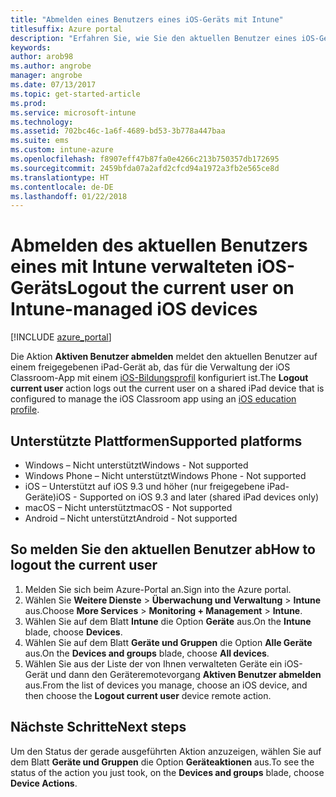```yaml
---
title: "Abmelden eines Benutzers eines iOS-Geräts mit Intune"
titlesuffix: Azure portal
description: "Erfahren Sie, wie Sie den aktuellen Benutzer eines iOS-Geräts mit Intune abmelden."
keywords: 
author: arob98
ms.author: angrobe
manager: angrobe
ms.date: 07/13/2017
ms.topic: get-started-article
ms.prod: 
ms.service: microsoft-intune
ms.technology: 
ms.assetid: 702bc46c-1a6f-4689-bd53-3b778a447baa
ms.suite: ems
ms.custom: intune-azure
ms.openlocfilehash: f8907eff47b87fa0e4266c213b750357db172695
ms.sourcegitcommit: 2459bfda07a2afd2cfcd94a1972a3fb2e565ce8d
ms.translationtype: HT
ms.contentlocale: de-DE
ms.lasthandoff: 01/22/2018
---
```

# <a name="logout-the-current-user-on-intune-managed-ios-devices"></a><span data-ttu-id="919a9-103">Abmelden des aktuellen Benutzers eines mit Intune verwalteten iOS-Geräts</span><span class="sxs-lookup"><span data-stu-id="919a9-103">Logout the current user on Intune-managed iOS devices</span></span>


[!INCLUDE [azure_portal](./includes/azure_portal.md)]

<span data-ttu-id="919a9-104">Die Aktion **Aktiven Benutzer abmelden** meldet den aktuellen Benutzer auf einem freigegebenen iPad-Gerät ab, das für die Verwaltung der iOS Classroom-App mit einem [iOS-Bildungsprofil](education-settings-configure-ios.md) konfiguriert ist.</span><span class="sxs-lookup"><span data-stu-id="919a9-104">The **Logout current user** action logs out the current user on a shared iPad device that is configured to manage the iOS Classroom app using an [iOS education profile](education-settings-configure-ios.md).</span></span> 

## <a name="supported-platforms"></a><span data-ttu-id="919a9-105">Unterstützte Plattformen</span><span class="sxs-lookup"><span data-stu-id="919a9-105">Supported platforms</span></span>

- <span data-ttu-id="919a9-106">Windows – Nicht unterstützt</span><span class="sxs-lookup"><span data-stu-id="919a9-106">Windows - Not supported</span></span>
- <span data-ttu-id="919a9-107">Windows Phone – Nicht unterstützt</span><span class="sxs-lookup"><span data-stu-id="919a9-107">Windows Phone - Not supported</span></span>
- <span data-ttu-id="919a9-108">iOS – Unterstützt auf iOS 9.3 und höher (nur freigegebene iPad-Geräte)</span><span class="sxs-lookup"><span data-stu-id="919a9-108">iOS - Supported on iOS 9.3 and later (shared iPad devices only)</span></span>
- <span data-ttu-id="919a9-109">macOS – Nicht unterstützt</span><span class="sxs-lookup"><span data-stu-id="919a9-109">macOS - Not supported</span></span>
- <span data-ttu-id="919a9-110">Android – Nicht unterstützt</span><span class="sxs-lookup"><span data-stu-id="919a9-110">Android - Not supported</span></span>

## <a name="how-to-logout-the-current-user"></a><span data-ttu-id="919a9-111">So melden Sie den aktuellen Benutzer ab</span><span class="sxs-lookup"><span data-stu-id="919a9-111">How to logout the current user</span></span>

1.  <span data-ttu-id="919a9-112">Melden Sie sich beim Azure-Portal an.</span><span class="sxs-lookup"><span data-stu-id="919a9-112">Sign into the Azure portal.</span></span>
2.  <span data-ttu-id="919a9-113">Wählen Sie **Weitere Dienste** > **Überwachung und Verwaltung** > **Intune** aus.</span><span class="sxs-lookup"><span data-stu-id="919a9-113">Choose **More Services** > **Monitoring + Management** > **Intune**.</span></span>
3.  <span data-ttu-id="919a9-114">Wählen Sie auf dem Blatt **Intune** die Option **Geräte** aus.</span><span class="sxs-lookup"><span data-stu-id="919a9-114">On the **Intune** blade, choose **Devices**.</span></span>
4.  <span data-ttu-id="919a9-115">Wählen Sie auf dem Blatt **Geräte und Gruppen** die Option **Alle Geräte** aus.</span><span class="sxs-lookup"><span data-stu-id="919a9-115">On the **Devices and groups** blade, choose **All devices**.</span></span>
5.  <span data-ttu-id="919a9-116">Wählen Sie aus der Liste der von Ihnen verwalteten Geräte ein iOS-Gerät und dann den Geräteremotevorgang **Aktiven Benutzer abmelden** aus.</span><span class="sxs-lookup"><span data-stu-id="919a9-116">From the list of devices you manage, choose an iOS device, and then choose the **Logout current user** device remote action.</span></span>

## <a name="next-steps"></a><span data-ttu-id="919a9-117">Nächste Schritte</span><span class="sxs-lookup"><span data-stu-id="919a9-117">Next steps</span></span>

<span data-ttu-id="919a9-118">Um den Status der gerade ausgeführten Aktion anzuzeigen, wählen Sie auf dem Blatt **Geräte und Gruppen** die Option **Geräteaktionen** aus.</span><span class="sxs-lookup"><span data-stu-id="919a9-118">To see the status of the action you just took, on the **Devices and groups** blade, choose **Device Actions**.</span></span>
